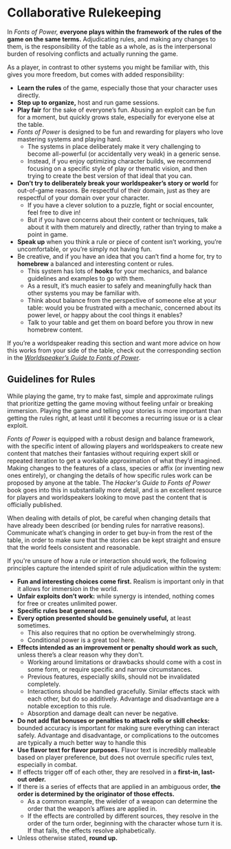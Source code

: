# Collaborative Rulekeeping

In _Fonts of Power,_ **everyone plays within the framework of the rules of the game on the same terms.**
Adjudicating rules, and making any changes to them, is the responsibility of the table as a whole, as is the interpersonal burden of resolving conflicts and actually running the game.

As a player, in contrast to other systems you might be familiar with, this gives you more freedom, but comes with added responsibility:

- **Learn the rules** of the game, especially those that your character uses directly.
- **Step up to organize,** host and run game sessions.
- **Play fair** for the sake of everyone’s fun. Abusing an exploit can be fun for a moment, but quickly grows stale, especially for everyone else at the table.
- _Fonts of Power_ is designed to be fun and rewarding for players who love mastering systems and playing hard.
  - The systems in place deliberately make it very challenging to become all-powerful (or accidentally very weak) in a generic sense.
  - Instead, if you enjoy optimizing character builds, we recommend focusing on a specific style of play or thematic vision, and then trying to create the best version of that ideal that you can.
- **Don’t try to deliberately break your worldspeaker’s story or world** for out-of-game reasons. Be respectful of their domain, just as they are respectful of your domain over your character.
  - If you have a clever solution to a puzzle, fight or social encounter, feel free to dive in!
  - But if you have concerns about their content or techniques, talk about it with them maturely and directly, rather than trying to make a point in game.
- **Speak up** when you think a rule or piece of content isn’t working, you’re uncomfortable, or you’re simply not having fun.
- Be creative, and if you have an idea that you can’t find a home for, try to **homebrew** a balanced and interesting content or rules.
  - This system has lots of **hooks** for your mechanics, and balance guidelines and examples to go with them.
  - As a result, it’s much easier to safely and meaningfully hack than other systems you may be familiar with.
  - Think about balance from the perspective of someone else at your table: would you be frustrated with a mechanic, concerned about its power level, or happy about the cool things it enables?
  - Talk to your table and get them on board before you throw in new homebrew content.

If you’re a worldspeaker reading this section and want more advice on how this works from your side of the table, check out the corresponding section in the [_Worldspeaker’s Guide to Fonts of Power_](https://docs.google.com/document/d/18WLBeS_Ei_BJYZnBafG6rWf7xODPFDSz8RQV2iA3WCU/edit#heading=h.49ykof8w292g).

## Guidelines for Rules

While playing the game, try to make fast, simple and approximate rulings that prioritize getting the game moving without feeling unfair or breaking immersion.
Playing the game and telling your stories is more important than getting the rules right, at least until it becomes a recurring issue or is a clear exploit.

_Fonts of Power_ is equipped with a robust design and balance framework, with the specific intent of allowing players and worldspeakers to create new content that matches their fantasies without requiring expert skill or repeated iteration to get a workable approximation of what they’d imagined.
Making changes to the features of a class, species or affix (or inventing new ones entirely), or changing the details of how specific rules work can be proposed by anyone at the table.
The _Hacker's Guide to Fonts of Power_ book goes into this in substantially more detail, and is an excellent resource for players and worldspeakers looking to move past the content that is officially published.

When dealing with details of plot, be careful when changing details that have already been described (or bending rules for narrative reasons). Communicate what’s changing in order to get buy-in from the rest of the table, in order to make sure that the stories can be kept straight and ensure that the world feels consistent and reasonable.

If you're unsure of how a rule or interaction should work, the following principles capture the intended spirit of rule adjudication within the system:

- **Fun and interesting choices come first.** Realism is important only in that it allows for immersion in the world.
- **Unfair exploits don’t work:** while synergy is intended, nothing comes for free or creates unlimited power.
- **Specific rules beat general ones.**
- **Every option presented should be genuinely useful,** at least sometimes.
  - This also requires that no option be overwhelmingly strong.
  - Conditional power is a great tool here.
- **Effects intended as an improvement or penalty should work as such,** unless there’s a clear reason why they don’t.
  - Working around limitations or drawbacks should come with a cost in some form, or require specific and narrow circumstances.
  - Previous features, especially skills, should not be invalidated completely.
  - Interactions should be handled gracefully. Similar effects stack with each other, but do so additively. Advantage and disadvantage are a notable exception to this rule.
  - Absorption and damage dealt can never be negative.
- **Do not add flat bonuses or penalties to attack rolls or skill checks:** bounded accuracy is important for making sure everything can interact safely. Advantage and disadvantage, or complications to the outcomes are typically a much better way to handle this
- **Use flavor text for flavor purposes.** Flavor text is incredibly malleable based on player preference, but does not overrule specific rules text, especially in combat.
- If effects trigger off of each other, they are resolved in a **first-in, last-out order.**
- If there is a series of effects that are applied in an ambiguous order, **the order is determined by the originator of those effects.**
  - As a common example, the wielder of a weapon can determine the order that the weapon’s affixes are applied in.
  - If the effects are controlled by different sources, they resolve in the order of the turn order, beginning with the character whose turn it is. If that fails, the effects resolve alphabetically.
- Unless otherwise stated, **round up.**
